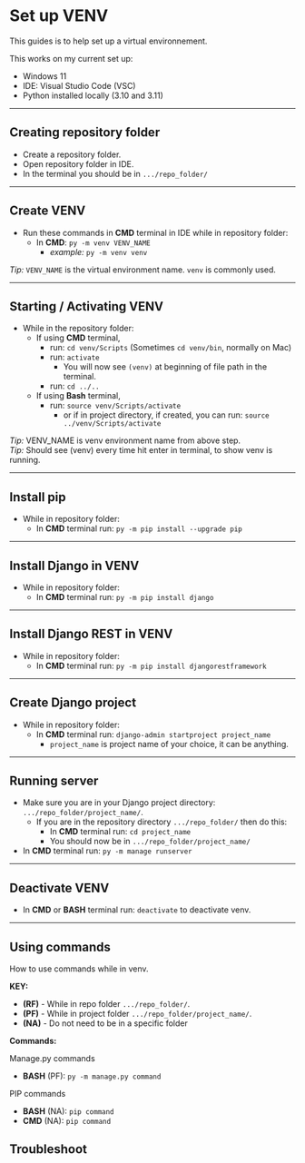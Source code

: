 # Set up VENV

This guides is to help set up a virtual environnement.

This works on my current set up:

- Windows 11
- IDE: Visual Studio Code (VSC)
- Python installed locally (3.10 and 3.11)

---

## Creating repository folder

- Create a repository folder.
- Open repository folder in IDE.
- In the terminal you should be in `.../repo_folder/`

---

## Create VENV

- Run these commands in **CMD** terminal in IDE while in repository folder:
  - In **CMD**: `py -m venv VENV_NAME`
    - *example:* `py -m venv venv`

*Tip:* `VENV_NAME` is the virtual environment name. `venv` is commonly used.

---

## Starting / Activating VENV

- While in the repository folder:
  - If using **CMD** terminal,
    - run: `cd venv/Scripts` (Sometimes `cd venv/bin`, normally on Mac)
    - run: `activate`
      - You will now see `(venv)` at beginning of file path in the terminal.
    - run: `cd ../..`
  - If using **Bash** terminal,
    - run: `source venv/Scripts/activate`
      - or if in project directory, if created, you can run: `source ../venv/Scripts/activate`

*Tip:* VENV_NAME is venv environment name from above step.\
*Tip:* Should see (venv) every time hit enter in terminal, to show venv is running.

---

## Install pip

- While in repository folder:
  - In **CMD** terminal run: `py -m pip install --upgrade pip`

---

## Install Django in VENV

- While in repository folder:
  - In **CMD** terminal run: `py -m pip install django`

---

## Install Django REST in VENV

- While in repository folder:
  - In **CMD** terminal run: `py -m pip install djangorestframework`

---

## Create Django project

- While in repository folder:
  - In **CMD** terminal run: `django-admin startproject project_name`
    - `project_name` is project name of your choice, it can be anything.

---

## Running server

- Make sure you are in your Django project directory: `.../repo_folder/project_name/`.
  - If you are in the repository directory `.../repo_folder/` then do this:
    - In **CMD** terminal run: `cd project_name`
    - You should now be in `.../repo_folder/project_name/`
- In **CMD** terminal run: `py -m manage runserver`

---

## Deactivate VENV

- In **CMD** or **BASH** terminal run: `deactivate` to deactivate venv.

---

## Using commands

How to use commands while in venv.

**KEY:**

- **(RF)** - While in repo folder `.../repo_folder/`.
- **(PF)** - While in project folder `.../repo_folder/project_name/`.
- **(NA)** - Do not need to be in a specific folder

**Commands:**

Manage.py commands

- **BASH** (PF): `py -m manage.py command`

PIP commands

- **BASH** (NA): `pip command`
- **CMD** (NA): `pip command`

## Troubleshoot
